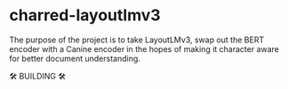 # charred-layoutlmv3

The purpose of the  project is to take LayoutLMv3, swap out the BERT encoder with a Canine encoder in the hopes of making it character aware for better document understanding. 

🛠 BUILDING 🛠
